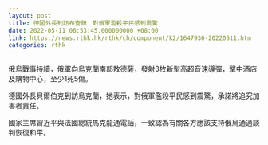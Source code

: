 ```yaml
---
layout: post
title: 德國外長到訪布查鎮　對俄軍濫殺平民感到震驚
date: 2022-05-11 06:53:45.000000000 +08:00
link: https://news.rthk.hk/rthk/ch/component/k2/1647936-20220511.htm
categories: rthk
---
```


俄烏戰事持續，俄軍向烏克蘭南部敖德薩，發射3枚新型高超音速導彈，擊中酒店及購物中心，至少1死5傷。

德國外長貝爾伯克到訪烏克蘭，她表示，對俄軍濫殺平民感到震驚，承諾將追究加害者責任。

國家主席習近平與法國總統馬克龍通電話，一致認為有關各方應該支持俄烏通過談判恢復和平。
